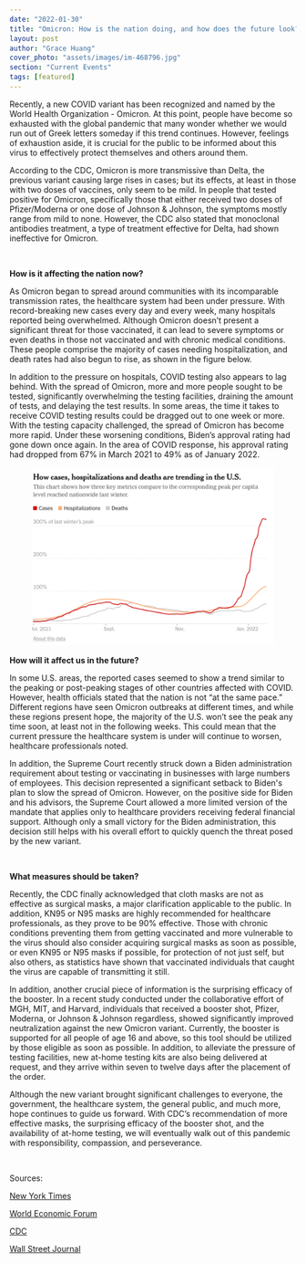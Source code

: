 ```yaml
---
date: "2022-01-30"
title: "Omicron: How is the nation doing, and how does the future look?"
layout: post
author: "Grace Huang"
cover_photo: "assets/images/im-468796.jpg"
section: "Current Events"
tags: [featured]
---
```


Recently, a new COVID variant has been recognized and named by the World Health Organization - Omicron. At this point, people have become so exhausted with the global pandemic that many wonder whether we would run out of Greek letters someday if this trend continues. However, feelings of exhaustion aside, it is crucial for the public to be informed about this virus to effectively protect themselves and others around them.

According to the CDC, Omicron is more transmissive than Delta, the previous variant causing large rises in cases; but its effects, at least in those with two doses of vaccines, only seem to be mild. In people that tested positive for Omicron, specifically those that either received two doses of Pfizer/Moderna or one dose of Johnson & Johnson, the symptoms mostly range from mild to none. However, the CDC also stated that
monoclonal antibodies treatment, a type of treatment effective for Delta, had shown ineffective for Omicron.

<br>

**How is it affecting the nation now?**

As Omicron began to spread around communities with its incomparable transmission rates, the healthcare system had been under pressure. With record-breaking new cases every day and every week, many hospitals reported being overwhelmed. Although Omicron doesn’t present a significant threat for those vaccinated, it can lead to severe symptoms or even deaths in those not vaccinated and with chronic medical conditions. These people comprise the majority of cases needing hospitalization, and death rates had also begun to rise, as shown in the figure below.

In addition to the pressure on hospitals, COVID testing also appears to lag behind. With the spread of Omicron, more and more people sought to be tested, significantly overwhelming the testing facilities, draining the amount of tests, and delaying the test results. In some areas, the time it takes to receive COVID testing results could be dragged out to one week or more. With the testing capacity challenged, the spread of Omicron has become more rapid. Under these worsening conditions, Biden’s approval rating had gone down once again. In the area of COVID response, his approval rating had dropped from 67% in March 2021 to 49% as of January 2022.

<div class="pr-0 justify-content-center ">
    <figure>
	    <img class="rounded img-fluid" src="/assets/images/omicron_1.png" alt="{{ page.title }}">
    </figure>
</div>

**How will it affect us in the future?**

In some U.S. areas, the reported cases seemed to show a trend similar to the peaking or post-peaking stages of other countries affected with COVID. However, health officials stated that the nation is not “at the same pace.” Different regions have seen Omicron outbreaks at different times, and while these regions present hope, the majority of the U.S. won’t see the peak any time soon, at least not in the following weeks. This could mean that the current pressure the healthcare system is under will continue to worsen, healthcare professionals noted.

In addition, the Supreme Court recently struck down a Biden administration requirement about testing or vaccinating in businesses with large numbers of employees. This decision represented a significant setback to Biden's plan to slow the spread of Omicron. However, on the positive side for Biden and his advisors, the Supreme Court allowed a more limited version of the mandate that applies only to healthcare providers receiving federal financial support. Although only a small victory for the Biden administration, this decision still helps with his overall effort to quickly quench the threat posed by the new variant.

<br>

**What measures should be taken?**

Recently, the CDC finally acknowledged that cloth masks are not as effective as surgical masks, a major clarification applicable to the public. In addition, KN95 or N95 masks are highly recommended for healthcare professionals, as they prove to be 90% effective. Those with chronic conditions preventing them from getting vaccinated and more vulnerable to the virus should also consider acquiring surgical masks as soon as possible, or even KN95 or N95 masks if possible, for protection of not just self, but also others, as statistics have shown that vaccinated individuals that caught the virus are capable of transmitting it still.

In addition, another crucial piece of information is the surprising efficacy of the booster. In a recent study conducted under the collaborative effort of MGH, MIT, and Harvard, individuals that received a booster shot, Pfizer, Moderna, or Johnson & Johnson regardless, showed significantly improved neutralization against the new Omicron variant. Currently, the booster is supported for all people of age 16 and above, so this tool should be utilized by those eligible as soon as possible. In addition, to alleviate the pressure of testing facilities, new at-home testing kits are also being delivered at request, and they arrive within seven to twelve days after the placement of the order.

Although the new variant brought significant challenges to everyone, the government, the healthcare system, the general public, and much more, hope continues to guide us forward. With CDC’s recommendation of more effective masks, the surprising efficacy of the booster shot, and the availability of at-home testing, we will eventually walk out of this pandemic with responsibility, compassion, and perseverance.

<br>

Sources:

[New York Times](https://www.nytimes.com/2022/01/16/health/omicron-peak.html)
<br>

[World Economic Forum](https://www.weforum.org/agenda/2022/01/omicron-immunity-booster-research-vaccine-variant-covid-19/)
<br>

[CDC](https://www.cdc.gov/coronavirus/2019-ncov/variants/about-variants.html?CDC_AA_refVal=https%3A%2F%2Fwww.cdc.gov%2Fcoronavirus%2F2019-ncov%2Fvariants%2Fvariant.html)
<br>

[Wall Street Journal](https://www.wsj.com/articles/france-prepares-to-vote-on-stricter-covid-laws-for-unvaccinated-people-11642333051?mod=e2tw)
